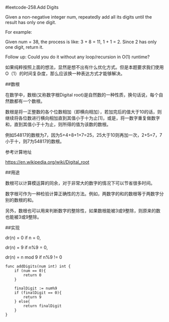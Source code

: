 #leetcode-258.Add Digits

Given a non-negative integer num, repeatedly add all its digits until the result has only one digit.

For example:

Given num = 38, the process is like: 3 + 8 = 11, 1 + 1 = 2. Since 2 has only one digit, return it.

Follow up:
Could you do it without any loop/recursion in O(1) runtime?

如果纯粹按照上面的想法，显然是想不出有什么优化方式。但是本题要求我们使用O（1）的时间复杂度，那么应该换一种表达方式才能够解决。

##数根

在数学中，数根(又称数字根Digital root)是自然数的一种性质，换句话说，每个自然数都有一个数根。

数根是将一正整数的各个位数相加（即横向相加），若加完后的值大于10的话，则继续将各位数进行横向相加直到其值小于十为止[1]，或是，将一数字重复做数字和，直到其值小于十为止，则所得的值为该数的数根。

例如54817的数根为7，因为5+4+8+1+7=25，25大于10则再加一次，2+5=7，7小于十，则7为54817的数根。

参考计算地址

https://en.wikipedia.org/wiki/Digital_root

##用途

数根可以计算模运算的同余，对于非常大的数字的情况下可以节省很多时间。

数字根可作为一种检验计算正确性的方法。例如，两数字的和的数根等于两数字分别的数根的和。

另外，数根也可以用来判断数字的整除性，如果数根能被3或9整除，则原来的数也能被3或9整除。

##实现

dr(n) = 0 if n = 0,

dr(n) = 9 if n%9 = 0,

dr(n) = n mod 9 if n%9 != 0

```
func addDigits(num int) int {
    if (num == 0){
        return 0
    }
    
    finalDigit := num%9
    if (finalDigit == 0){
        return 9
    } else{
        return finalDigit
    }
}
```